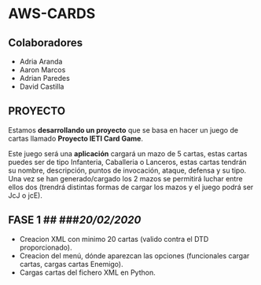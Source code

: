 # AWS-CARDS

## Colaboradores
  - Adria Aranda
  - Aaron Marcos
  - Adrian Paredes
  - David Castilla

## PROYECTO

Estamos **desarrollando un proyecto** que se basa en hacer un juego de cartas llamado **Proyecto IETI Card Game**.

Este juego será una **aplicación** cargará un mazo de 5 cartas, estas cartas puedes ser de tipo Infanteria, Caballeria o Lanceros, estas cartas tendrán su nombre, descripción, puntos de invocación, ataque, defensa y su tipo. Una vez se han generado/cargado los 2 mazos se permitirá luchar entre ellos dos (trendrá distintas formas de cargar los mazos y el juego podrá ser JcJ o jcE).

## FASE 1 ## ###*20/02/2020*

- Creacion XML con minimo 20 cartas (valido contra el DTD proporcionado).
- Creacion del menú, dónde aparezcan las opciones (funcionales cargar cartas, cargas cartas Enemigo).
- Cargas cartas del fichero XML en Python.

